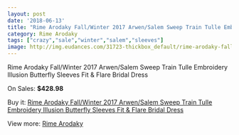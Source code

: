 ```yaml
---
layout: post
date: '2018-06-13'
title: "Rime Arodaky Fall/Winter 2017 Arwen/Salem Sweep Train Tulle Embroidery Illusion Butterfly Sleeves Fit & Flare Bridal Dress"
category: Rime Arodaky
tags: ["crazy","sale","winter","salem","sleeves"]
image: http://img.eudances.com/31723-thickbox_default/rime-arodaky-fall-winter-2017-arwen-salem-sweep-train-tulle-embroidery-illusion-butterfly-sleeves-fit-flare-bridal-dress.jpg
---
```

Rime Arodaky Fall/Winter 2017 Arwen/Salem Sweep Train Tulle Embroidery Illusion Butterfly Sleeves Fit & Flare Bridal Dress

On Sales: **$428.98**
<a href="https://www.eudances.com/en/rime-arodaky/9922-rime-arodaky-fall-winter-2017-arwen-salem-sweep-train-tulle-embroidery-illusion-butterfly-sleeves-fit-flare-bridal-dress.html"><amp-img layout="responsive" width="600" height="600" src="//img.eudances.com/31723-thickbox_default/rime-arodaky-fall-winter-2017-arwen-salem-sweep-train-tulle-embroidery-illusion-butterfly-sleeves-fit-flare-bridal-dress.jpg" alt="Rime Arodaky Fall/Winter 2017 Arwen/Salem Sweep Train Tulle Embroidery Illusion Butterfly Sleeves Fit & Flare Bridal Dress 0" /></a>
<a href="https://www.eudances.com/en/rime-arodaky/9922-rime-arodaky-fall-winter-2017-arwen-salem-sweep-train-tulle-embroidery-illusion-butterfly-sleeves-fit-flare-bridal-dress.html"><amp-img layout="responsive" width="600" height="600" src="//img.eudances.com/31730-thickbox_default/rime-arodaky-fall-winter-2017-arwen-salem-sweep-train-tulle-embroidery-illusion-butterfly-sleeves-fit-flare-bridal-dress.jpg" alt="Rime Arodaky Fall/Winter 2017 Arwen/Salem Sweep Train Tulle Embroidery Illusion Butterfly Sleeves Fit & Flare Bridal Dress 1" /></a>
<a href="https://www.eudances.com/en/rime-arodaky/9922-rime-arodaky-fall-winter-2017-arwen-salem-sweep-train-tulle-embroidery-illusion-butterfly-sleeves-fit-flare-bridal-dress.html"><amp-img layout="responsive" width="600" height="600" src="//img.eudances.com/31729-thickbox_default/rime-arodaky-fall-winter-2017-arwen-salem-sweep-train-tulle-embroidery-illusion-butterfly-sleeves-fit-flare-bridal-dress.jpg" alt="Rime Arodaky Fall/Winter 2017 Arwen/Salem Sweep Train Tulle Embroidery Illusion Butterfly Sleeves Fit & Flare Bridal Dress 2" /></a>
<a href="https://www.eudances.com/en/rime-arodaky/9922-rime-arodaky-fall-winter-2017-arwen-salem-sweep-train-tulle-embroidery-illusion-butterfly-sleeves-fit-flare-bridal-dress.html"><amp-img layout="responsive" width="600" height="600" src="//img.eudances.com/31728-thickbox_default/rime-arodaky-fall-winter-2017-arwen-salem-sweep-train-tulle-embroidery-illusion-butterfly-sleeves-fit-flare-bridal-dress.jpg" alt="Rime Arodaky Fall/Winter 2017 Arwen/Salem Sweep Train Tulle Embroidery Illusion Butterfly Sleeves Fit & Flare Bridal Dress 3" /></a>
<a href="https://www.eudances.com/en/rime-arodaky/9922-rime-arodaky-fall-winter-2017-arwen-salem-sweep-train-tulle-embroidery-illusion-butterfly-sleeves-fit-flare-bridal-dress.html"><amp-img layout="responsive" width="600" height="600" src="//img.eudances.com/31727-thickbox_default/rime-arodaky-fall-winter-2017-arwen-salem-sweep-train-tulle-embroidery-illusion-butterfly-sleeves-fit-flare-bridal-dress.jpg" alt="Rime Arodaky Fall/Winter 2017 Arwen/Salem Sweep Train Tulle Embroidery Illusion Butterfly Sleeves Fit & Flare Bridal Dress 4" /></a>
<a href="https://www.eudances.com/en/rime-arodaky/9922-rime-arodaky-fall-winter-2017-arwen-salem-sweep-train-tulle-embroidery-illusion-butterfly-sleeves-fit-flare-bridal-dress.html"><amp-img layout="responsive" width="600" height="600" src="//img.eudances.com/31726-thickbox_default/rime-arodaky-fall-winter-2017-arwen-salem-sweep-train-tulle-embroidery-illusion-butterfly-sleeves-fit-flare-bridal-dress.jpg" alt="Rime Arodaky Fall/Winter 2017 Arwen/Salem Sweep Train Tulle Embroidery Illusion Butterfly Sleeves Fit & Flare Bridal Dress 5" /></a>
<a href="https://www.eudances.com/en/rime-arodaky/9922-rime-arodaky-fall-winter-2017-arwen-salem-sweep-train-tulle-embroidery-illusion-butterfly-sleeves-fit-flare-bridal-dress.html"><amp-img layout="responsive" width="600" height="600" src="//img.eudances.com/31725-thickbox_default/rime-arodaky-fall-winter-2017-arwen-salem-sweep-train-tulle-embroidery-illusion-butterfly-sleeves-fit-flare-bridal-dress.jpg" alt="Rime Arodaky Fall/Winter 2017 Arwen/Salem Sweep Train Tulle Embroidery Illusion Butterfly Sleeves Fit & Flare Bridal Dress 6" /></a>
<a href="https://www.eudances.com/en/rime-arodaky/9922-rime-arodaky-fall-winter-2017-arwen-salem-sweep-train-tulle-embroidery-illusion-butterfly-sleeves-fit-flare-bridal-dress.html"><amp-img layout="responsive" width="600" height="600" src="//img.eudances.com/31724-thickbox_default/rime-arodaky-fall-winter-2017-arwen-salem-sweep-train-tulle-embroidery-illusion-butterfly-sleeves-fit-flare-bridal-dress.jpg" alt="Rime Arodaky Fall/Winter 2017 Arwen/Salem Sweep Train Tulle Embroidery Illusion Butterfly Sleeves Fit & Flare Bridal Dress 7" /></a>

Buy it: [Rime Arodaky Fall/Winter 2017 Arwen/Salem Sweep Train Tulle Embroidery Illusion Butterfly Sleeves Fit & Flare Bridal Dress](https://www.eudances.com/en/rime-arodaky/9922-rime-arodaky-fall-winter-2017-arwen-salem-sweep-train-tulle-embroidery-illusion-butterfly-sleeves-fit-flare-bridal-dress.html "Rime Arodaky Fall/Winter 2017 Arwen/Salem Sweep Train Tulle Embroidery Illusion Butterfly Sleeves Fit & Flare Bridal Dress")

View more: [Rime Arodaky](https://www.eudances.com/en/156-rime-arodaky "Rime Arodaky")